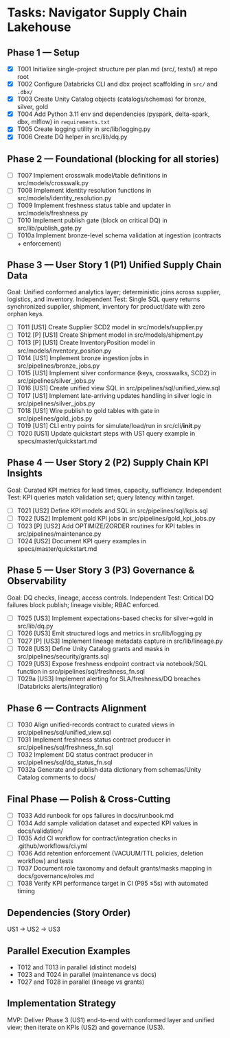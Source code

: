 # Tasks: Navigator Supply Chain Lakehouse

## Phase 1 — Setup

- [X] T001 Initialize single-project structure per plan.md (src/, tests/) at repo root
- [X] T002 Configure Databricks CLI and dbx project scaffolding in `src/` and `.dbx/`
- [X] T003 Create Unity Catalog objects (catalogs/schemas) for bronze, silver, gold
- [X] T004 Add Python 3.11 env and dependencies (pyspark, delta-spark, dbx, mlflow) in `requirements.txt`
- [X] T005 Create logging utility in src/lib/logging.py
- [X] T006 Create DQ helper in src/lib/dq.py

## Phase 2 — Foundational (blocking for all stories)

- [ ] T007 Implement crosswalk model/table definitions in src/models/crosswalk.py
- [ ] T008 Implement identity resolution functions in src/models/identity_resolution.py
- [ ] T009 Implement freshness status table and updater in src/models/freshness.py
- [ ] T010 Implement publish gate (block on critical DQ) in src/lib/publish_gate.py
 - [ ] T010a Implement bronze-level schema validation at ingestion (contracts + enforcement)

## Phase 3 — User Story 1 (P1) Unified Supply Chain Data

Goal: Unified conformed analytics layer; deterministic joins across supplier, logistics, and inventory.
Independent Test: Single SQL query returns synchronized supplier, shipment, inventory for product/date with zero orphan keys.

- [ ] T011 [US1] Create Supplier SCD2 model in src/models/supplier.py
- [ ] T012 [P] [US1] Create Shipment model in src/models/shipment.py
- [ ] T013 [P] [US1] Create InventoryPosition model in src/models/inventory_position.py
- [ ] T014 [US1] Implement bronze ingestion jobs in src/pipelines/bronze_jobs.py
- [ ] T015 [US1] Implement silver conformance (keys, crosswalks, SCD2) in src/pipelines/silver_jobs.py
- [ ] T016 [US1] Create unified view SQL in src/pipelines/sql/unified_view.sql
- [ ] T017 [US1] Implement late-arriving updates handling in silver logic in src/pipelines/silver_jobs.py
- [ ] T018 [US1] Wire publish to gold tables with gate in src/pipelines/gold_jobs.py
- [ ] T019 [US1] CLI entry points for simulate/load/run in src/cli/__init__.py
- [ ] T020 [US1] Update quickstart steps with US1 query example in specs/master/quickstart.md

## Phase 4 — User Story 2 (P2) Supply Chain KPI Insights

Goal: Curated KPI metrics for lead times, capacity, sufficiency.
Independent Test: KPI queries match validation set; query latency within target.

- [ ] T021 [US2] Define KPI models and SQL in src/pipelines/sql/kpis.sql
- [ ] T022 [US2] Implement gold KPI jobs in src/pipelines/gold_kpi_jobs.py
- [ ] T023 [P] [US2] Add OPTIMIZE/ZORDER routines for KPI tables in src/pipelines/maintenance.py
- [ ] T024 [US2] Document KPI query examples in specs/master/quickstart.md

## Phase 5 — User Story 3 (P3) Governance & Observability

Goal: DQ checks, lineage, access controls.
Independent Test: Critical DQ failures block publish; lineage visible; RBAC enforced.

- [ ] T025 [US3] Implement expectations-based checks for silver→gold in src/lib/dq.py
- [ ] T026 [US3] Emit structured logs and metrics in src/lib/logging.py
- [ ] T027 [P] [US3] Implement lineage metadata capture in src/lib/lineage.py
- [ ] T028 [US3] Define Unity Catalog grants and masks in src/pipelines/security/grants.sql
- [ ] T029 [US3] Expose freshness endpoint contract via notebook/SQL function in src/pipelines/sql/freshness_fn.sql
 - [ ] T029a [US3] Implement alerting for SLA/freshness/DQ breaches (Databricks alerts/integration)

## Phase 6 — Contracts Alignment

- [ ] T030 Align unified-records contract to curated views in src/pipelines/sql/unified_view.sql
- [ ] T031 Implement freshness status contract producer in src/pipelines/sql/freshness_fn.sql
- [ ] T032 Implement DQ status contract producer in src/pipelines/sql/dq_status_fn.sql
 - [ ] T032a Generate and publish data dictionary from schemas/Unity Catalog comments to docs/

## Final Phase — Polish & Cross-Cutting

- [ ] T033 Add runbook for ops failures in docs/runbook.md
- [ ] T034 Add sample validation dataset and expected KPI values in docs/validation/
- [ ] T035 Add CI workflow for contract/integration checks in .github/workflows/ci.yml
 - [ ] T036 Add retention enforcement (VACUUM/TTL policies, deletion workflow) and tests
 - [ ] T037 Document role taxonomy and default grants/masks mapping in docs/governance/roles.md
 - [ ] T038 Verify KPI performance target in CI (P95 ≤5s) with automated timing

## Dependencies (Story Order)

US1 → US2 → US3

## Parallel Execution Examples

- T012 and T013 in parallel (distinct models)
- T023 and T024 in parallel (maintenance vs docs)
- T027 and T028 in parallel (lineage vs grants)

## Implementation Strategy

MVP: Deliver Phase 3 (US1) end-to-end with conformed layer and unified view; then iterate on KPIs (US2) and governance (US3).


